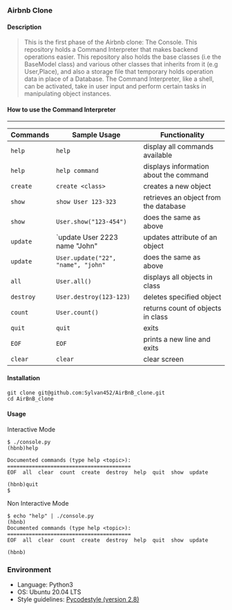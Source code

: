 ### Airbnb Clone

#### Description
> This is the first phase of the Airbnb clone: The Console.
> This repository holds a Command Interpreter that makes backend operations
> easier.
> This repository also holds the base classes (i.e the BaseModel class) and
> various other classes that inherits from it (e.g User,Place), and also a storage file that
> temporary holds operation data in place of a Database.
> The Command Interpreter, like a shell, can be activated, take in user input
> and perform certain tasks in manipulating object instances.

#### How to use the Command Interpreter
---
| Commands | Sample Usage                      | Functionality                          |
| -------- | --------------------------------- | -------------------------------------- |
| `help`   | `help`                            | display all commands available         |
| `help`   |  `help command`                   | displays information about the command |
| `create` | `create <class>`                  | creates a new object                   |
| `show`   | `show User 123-323`               | retrieves an object from the database  |
| `show`   | `User.show("123-454")`            | does the same as above                 |
| `update` | `update User 2223 name "John"     | updates attribute of an object         |
| `update` | `User.update("22", "name", "john"`| does the same as above                 |
| `all`    | `User.all()`                      | displays all objects in class          |
| `destroy`| `User.destroy(123-123)`           | deletes specified object               |
| `count`  | `User.count()`                    | returns count of objects in class      |
| `quit`   | `quit`                            | exits                                  | 
| `EOF`    | `EOF`                             | prints a new line and exits            |
| `clear`  | `clear`                           | clear screen                           |

#### Installation
```
git clone git@github.com:Sylvan452/AirBnB_clone.git
cd AirBnB_clone
```

#### Usage
Interactive Mode
```
$ ./console.py
(hbnb)help

Documented commands (type help <topic>):
========================================
EOF  all  clear  count  create  destroy  help  quit  show  update

(hbnb)quit
$
```
Non Interactive Mode
```
$ echo "help" | ./console.py
(hbnb)
Documented commands (type help <topic>):
========================================
EOF  all  clear  count  create  destroy  help  quit  show  update

(hbnb)
```

### Environment
* Language: Python3
* OS: Ubuntu 20.04 LTS
* Style guidelines: [Pycodestyle (version 2.8)](https://pycodestyle.pycqa.org/en/2.8.0/)
